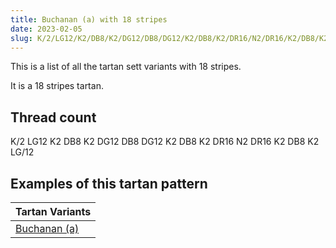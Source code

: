```yaml
---
title: Buchanan (a) with 18 stripes
date: 2023-02-05
slug: K/2/LG12/K2/DB8/K2/DG12/DB8/DG12/K2/DB8/K2/DR16/N2/DR16/K2/DB8/K2/LG/12
---
```

This is a list of all the tartan sett variants with 18 stripes.

It is a 18 stripes tartan.


## Thread count
K/2 LG12 K2 DB8 K2 DG12 DB8 DG12 K2 DB8 K2 DR16 N2 DR16 K2 DB8 K2 LG/12

## Examples of this tartan pattern

| Tartan Variants |
|---------------|
| [Buchanan (a)](/variants/k/2/lg12/k2/db8/k2/dg12/db8/dg12/k2/db8/k2/dr16/n2/dr16/k2/db8/k2/lg/12-db000052-dg11450d-draa0000-k000000-lgaaaa00-naaaaaa)||
